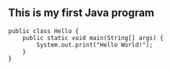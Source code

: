 ## This is my first Java program
```
public class Hello {
    public static void main(String[] args) {
        System.out.print("Hello World!");
    }
}
```
